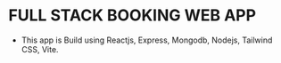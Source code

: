 # FULL STACK BOOKING WEB APP

- This app is Build using Reactjs, Express, Mongodb, Nodejs, Tailwind CSS, Vite.
